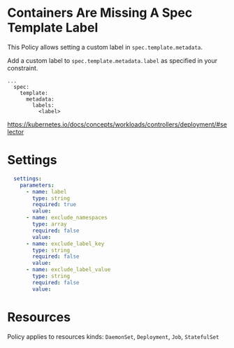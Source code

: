 # Containers Are Missing A Spec Template Label

This Policy allows setting a custom label in `spec.template.metadata`.


Add a custom label to `spec.template.metadata.label` as specified in your constraint.  
```
...
  spec:
    template:
      metadata:
        labels:
          <label>
```
https://kubernetes.io/docs/concepts/workloads/controllers/deployment/#selector


# Settings
```yaml
  settings:
    parameters:
      - name: label
        type: string
        required: true
        value:
      - name: exclude_namespaces
        type: array
        required: false
        value:
      - name: exclude_label_key
        type: string
        required: false
        value:
      - name: exclude_label_value
        type: string
        required: false
        value:
```

# Resources
Policy applies to resources kinds:
`DaemonSet`, `Deployment`, `Job`, `StatefulSet`

